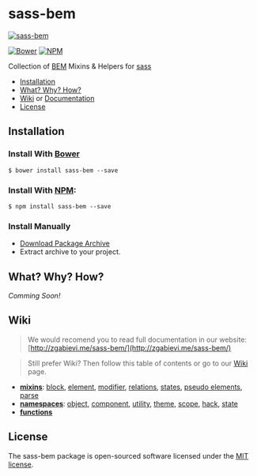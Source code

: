 # sass-bem

[![sass-bem](http://s24.postimg.org/bxl0j4bbl/sass_bem.png)](https://github.com/zgabievi/sass-bem/)

[![Bower](https://img.shields.io/bower/v/zgabievi/sass-bem.svg?style=flat-square)](http://bower.io/search/?q=sass-bem)
[![NPM](https://img.shields.io/npm/v/sass-bem.svg?style=flat-square)](https://www.npmjs.com/package/sass-bem)

Collection of [BEM](https://en.bem.info/) Mixins &amp; Helpers for [sass](http://sass-lang.com/)

+ [Installation](#installation)
+ [What? Why? How?](#what-why-how)
+ [Wiki](#wiki) or [Documentation](http://zgabievi.me/sass-bem/)
+ [License](#license)

## Installation
### Install With [Bower](http://bower.io/search/?q=sass-bem)
```
$ bower install sass-bem --save
```

### Install With [NPM](https://www.npmjs.com/package/sass-bem):
```
$ npm install sass-bem --save
```

### Install Manually
- [Download Package Archive](https://github.com/zgabievi/sass-bem/archive/master.zip)
- Extract archive to your project.

## What? Why? How?

*Comming Soon!*

## Wiki

> We would recomend you to read full documentation in our website: [http://zgabievi.me/sass-bem/](http://zgabievi.me/sass-bem/)

> Still prefer Wiki? Then follow this table of contents or go to our [Wiki](https://github.com/zgabievi/sass-bem/wiki) page.

+ [**mixins**](https://github.com/zgabievi/sass-bem/wiki/Mixins): [block](https://github.com/zgabievi/sass-bem/wiki/Mixins#block-mixin), [element](https://github.com/zgabievi/sass-bem/wiki/Mixins#element-mixin), [modifier](https://github.com/zgabievi/sass-bem/wiki/Mixins#modifier-mixin), [relations](https://github.com/zgabievi/sass-bem/wiki/Mixins#relations), [states](https://github.com/zgabievi/sass-bem/wiki/Mixins#states), [pseudo elements](https://github.com/zgabievi/sass-bem/wiki/Mixins#pseudo-elements), [parse](https://github.com/zgabievi/sass-bem/wiki/Mixins#parse)
+ [**namespaces**](https://github.com/zgabievi/sass-bem/wiki/OOCSS): [object](https://github.com/zgabievi/sass-bem/wiki/OOCSS#object-mixin), [component](https://github.com/zgabievi/sass-bem/wiki/OOCSS#component-mixin), [utility](https://github.com/zgabievi/sass-bem/wiki/OOCSS#utility-mixin), [theme](https://github.com/zgabievi/sass-bem/wiki/OOCSS#theme-mixin), [scope](https://github.com/zgabievi/sass-bem/wiki/OOCSS#scope-mixin), [hack](https://github.com/zgabievi/sass-bem/wiki/OOCSS#hack-mixin), [state](https://github.com/zgabievi/sass-bem/wiki/OOCSS#state-mixin)
+ [**functions**](https://github.com/zgabievi/sass-bem/wiki/Functions)

## License
The sass-bem package is open-sourced software licensed under the [MIT license](http://opensource.org/licenses/MIT).
